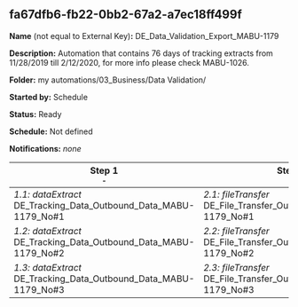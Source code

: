 ## fa67dfb6-fb22-0bb2-67a2-a7ec18ff499f

**Name** (not equal to External Key)**:** DE_Data_Validation_Export_MABU-1179


**Description:** Automation that contains 76 days of tracking extracts from 11/28/2019 till  2/12/2020, for more info please check MABU-1026.

**Folder:** my automations/03_Business/Data Validation/

**Started by:** Schedule

**Status:** Ready

**Schedule:** Not defined

**Notifications:** _none_


| Step 1<br>_<small>-</small>_ | Step 2<br>_<small>-</small>_ |
| --- | --- |
| _1.1: dataExtract_<br>DE_Tracking_Data_Outbound_Data_MABU-1179_No#1 | _2.1: fileTransfer_<br>DE_File_Transfer_Outbound_Data_MABU-1179_No#1 |
| _1.2: dataExtract_<br>DE_Tracking_Data_Outbound_Data_MABU-1179_No#2 | _2.2: fileTransfer_<br>DE_File_Transfer_Outbound_Data_MABU-1179_No#2 |
| _1.3: dataExtract_<br>DE_Tracking_Data_Outbound_Data_MABU-1179_No#3 | _2.3: fileTransfer_<br>DE_File_Transfer_Outbound_Data_MABU-1179_No#3 |
